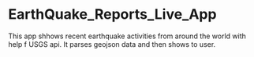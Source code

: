 # EarthQuake_Reports_Live_App
This app shhows recent earthquake activities from around the world with help f USGS api. It parses geojson data and then shows to user.
